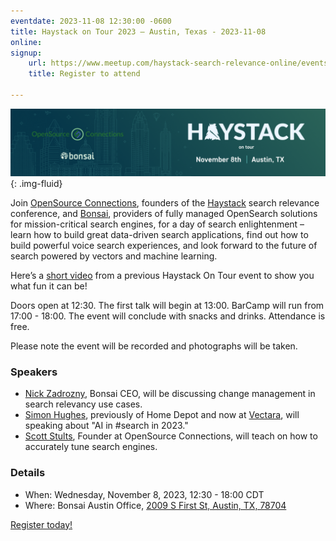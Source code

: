 ```yaml
---
eventdate: 2023-11-08 12:30:00 -0600
title: Haystack on Tour 2023 – Austin, Texas - 2023-11-08
online:
signup:
    url: https://www.meetup.com/haystack-search-relevance-online/events/296658842/
    title: Register to attend

---
```


<img src="/assets/media/herobanners/2023_11_08-haystack-atx.png" alt="Haystack on Tour in Austin, TX 2023"/>{: .img-fluid}


Join [OpenSource Connections](https://www.opensourceconnections.com/), founders of the [Haystack](http://www.haystackconf.com/) search relevance conference, and [Bonsai](http://www.bonsai.io/), providers of fully managed OpenSearch solutions for mission-critical search engines, for a day of search enlightenment – learn how to build great data-driven search applications, find out how to build powerful voice search experiences, and look forward to the future of search powered by vectors and machine learning.

Here’s a [short video](https://www.youtube.com/watch?v=IyUXgfeTKxo) from a previous Haystack On Tour event to show you what fun it can be!

Doors open at 12:30. The first talk will begin at 13:00. BarCamp will run from 17:00 - 18:00. The event will conclude with snacks and drinks. Attendance is free.

Please note the event will be recorded and photographs will be taken.

### Speakers
- [Nick Zadrozny](https://www.linkedin.com/in/nzadrozny/), Bonsai CEO, will be discussing change management in search relevancy use cases.
- [Simon Hughes](https://www.linkedin.com/in/simon-hughes-data-scientist/), previously of Home Depot and now at [Vectara](https://opensourceconnections.com/event/haystack-on-tour-austin-texas/www.vectara.com), will speaking about "AI in #search in 2023."
- [Scott Stults](https://www.linkedin.com/in/scottstults/), Founder at OpenSource Connections, will teach on how to accurately tune search engines.

### Details
- When: Wednesday, November 8, 2023, 12:30 - 18:00 CDT
- Where: Bonsai Austin Office, [2009 S First St, Austin, TX, 78704](https://maps.app.goo.gl/KawivFRLptBMy6yo6)


[Register today!](https://www.meetup.com/haystack-search-relevance-online/events/296658842/)

